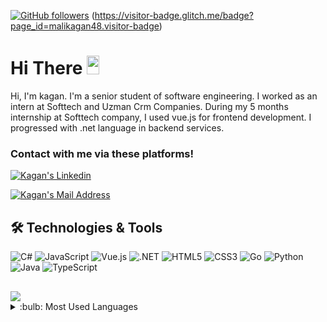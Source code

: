 [![GitHub followers](https://img.shields.io/github/followers/malikagan48?style=social)](https://github.com/malikagan48?tab=followers) 
(https://visitor-badge.glitch.me/badge?page_id=malikagan48.visitor-badge)
# Hi There <img src="https://media.giphy.com/media/hvRJCLFzcasrR4ia7z/giphy.gif" width="20px" height="30px"/>

<p> Hi, I'm kagan. I'm a senior student of software engineering. I worked as an intern at Softtech and Uzman Crm Companies.
During my 5 months internship at Softtech company, I used vue.js for frontend development. I progressed with .net language in backend services. <br />
  
### Contact with me via these platforms! 
  <a href="https://www.linkedin.com/in/mustafaalikagankucuk/" target="_blank" rel="nofollow"><img alt="Kagan's Linkedin" src="https://img.shields.io/badge/LinkedIn-0077B5?style=for-the-badge&logo=linkedin&logoColor=white" /></a> 
  
  <a href="mailto:mustafa.ali.kagan@gmail.com" target="_blank" rel="nofollow"><img alt="Kagan's Mail Address" src="https://img.shields.io/badge/Gmail-D14836?style=for-the-badge&logo=gmail&logoColor=white" /></a> 
  
 ## 🛠 Technologies & Tools 
<div> 
<img alt="C#" src="https://img.shields.io/badge/c%23-%23239120.svg?style=for-the-badge&logo=c-sharp&logoColor=white"></img> 
<img alt="JavaScript" src="https://img.shields.io/badge/JavaScript-F7DF1E?style=for-the-badge&logo=javascript&logoColor=black"></img>
<img alt="Vue.js" src="https://img.shields.io/badge/vuejs-%2335495e.svg?style=for-the-badge&logo=vuedotjs&logoColor=%234FC08D"></img>
<img alt=".NET" src="https://img.shields.io/badge/.NET-5C2D91?style=for-the-badge&logo=.net&logoColor=white"></img>
<img alt="HTML5" src="https://img.shields.io/badge/HTML5-E34F26?style=for-the-badge&logo=html5&logoColor=white"></img>
<img alt="CSS3" src="https://img.shields.io/badge/CSS3-1572B6?style=for-the-badge&logo=css3&logoColor=white"></img>
<img alt="Go" src="https://img.shields.io/badge/go-%2300ADD8.svg?style=for-the-badge&logo=go&logoColor=white"></img>
<img alt="Python" src="https://img.shields.io/badge/Python-14354C?style=for-the-badge&logo=python&logoColor=white"></img>
<img alt="Java" src="https://img.shields.io/badge/java-%23ED8B00.svg?style=for-the-badge&logo=java&logoColor=white"></img>
<img alt="TypeScript"  src="https://img.shields.io/badge/typescript-%23007ACC.svg?style=for-the-badge&logo=typescript&logoColor=white"></img>
</div>
<img style='margin-top:30px' src="https://github-readme-stats.vercel.app/api?username=malikagan48&show_icons=true">
<details>
<summary>:bulb: Most Used  Languages</summary>
<img src="https://github-readme-stats.vercel.app/api/top-langs/?username=malikagan48&layout=compact">
</details>
